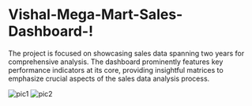# Vishal-Mega-Mart-Sales-Dashboard-!

The project is focused on showcasing sales data spanning two years for comprehensive analysis. The dashboard prominently features key performance indicators at its core, providing insightful matrices to emphasize crucial aspects of the sales data analysis process.

![pic1](https://github.com/mannugarg124146/Vishal-Mega-Mart-Sales-Dashboard-/assets/110105064/c770b9eb-86bf-40ce-b33c-164ded563471)
![pic2](https://github.com/mannugarg124146/Vishal-Mega-Mart-Sales-Dashboard-/assets/110105064/781e1add-dbd8-4621-8cf9-9ac669413684)
